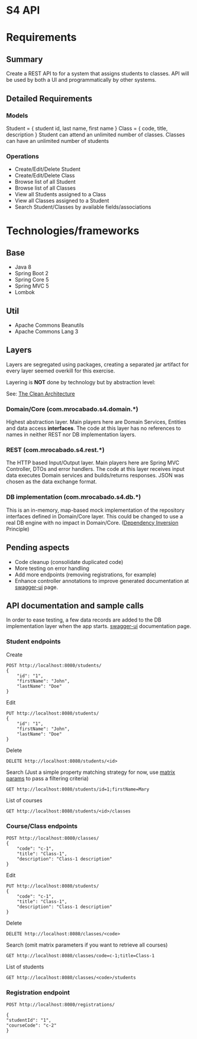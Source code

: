 # S4 API

# Requirements

## Summary
Create a REST API to for a system that assigns students to classes.  API will be used by both a UI and programmatically by other systems.

## Detailed Requirements

### Models
Student = { student id, last name, first name }
Class = { code, title, description }
Student can attend an unlimited number of classes.  Classes can have an unlimited number of students

### Operations
- Create/Edit/Delete Student
- Create/Edit/Delete Class
- Browse list of all Student
- Browse list of all Classes
- View all Students assigned to a Class
- View all Classes assigned to a Student
- Search Student/Classes by available fields/associations

# Technologies/frameworks

## Base
- Java 8
- Spring Boot 2
- Spring Core 5
- Spring MVC 5
- Lombok

## Util
- Apache Commons Beanutils
- Apache Commons Lang 3

## Layers

Layers are segregated using packages, creating a separated jar artifact for every layer seemed overkill 
for this exercise.

Layering is **NOT** done by technology but by abstraction level:

See: [The Clean Architecture](https://blog.cleancoder.com/uncle-bob/2012/08/13/the-clean-architecture.html)

### Domain/Core (com.mrocabado.s4.domain.*)
Highest abstraction layer. Main players here are Domain Services, Entities and data access **interfaces**.
The code at this layer has no references to names in neither REST nor DB implementation layers.

### REST (com.mrocabado.s4.rest.*)
The HTTP based Input/Output layer. Main players here are Spring MVC Controller, DTOs and error handlers.
The code at this layer receives input data executes Domain services and builds/returns responses. 
JSON was chosen as the data exchange format.

### DB implementation (com.mrocabado.s4.db.*)
This is an in-memory, map-based mock implementation of the repository interfaces defined in Domain/Core layer. 
This could be changed to use a real DB engine with no impact in Domain/Core. ([Dependency Inversion](https://en.wikipedia.org/wiki/Dependency_inversion_principle) Principle)

## Pending aspects
- Code cleanup (consolidate duplicated code)
- More testing on error handling
- Add more endpoints (removing registrations, for example)
- Enhance controller annotations to improve generated documentation at [swagger-ui](http://localhost:8080/swagger-ui.html) page.

## API documentation and sample calls

In order to ease testing, a few data records are added to the DB implementation layer when the app starts.
[swagger-ui](http://localhost:8080/swagger-ui.html) documentation page.

### Student endpoints

Create
```
POST http://localhost:8080/students/
{
    "id": "1",
    "firstName": "John",
    "lastName": "Doe"
}
```    
Edit
```
PUT http://localhost:8080/students/
{
    "id": "1",
    "firstName": "John",
    "lastName": "Doe"
}
```    
Delete
```
DELETE http://localhost:8080/students/<id>
```
Search (Just a simple property matching strategy for now, use [matrix params](https://www.logicbig.com/quick-info/web/matrix-param.html) to pass a filtering criteria)
```
GET http://localhost:8080/students/id=1;firstName=Mary
```
List of courses
```
GET http://localhost:8080/students/<id>/classes
```

### Course/Class endpoints
```
POST http://localhost:8080/classes/
{
    "code": "c-1",
    "title": "Class-1",
    "description": "Class-1 description"
}
```    
Edit
```
PUT http://localhost:8080/students/
{
    "code": "c-1",
    "title": "Class-1",
    "description": "Class-1 description"
}
```    
Delete
```
DELETE http://localhost:8080/classes/<code>
```
Search (omit matrix parameters if you want to retrieve all courses)
```
GET http://localhost:8080/classes/code=c-1;title=Class-1
```
List of students
```
GET http://localhost:8080/classes/<code>/students
```

### Registration endpoint

```
POST http://localhost:8080/registrations/

{
"studentId": "1",
"courseCode": "c-2"
}
```